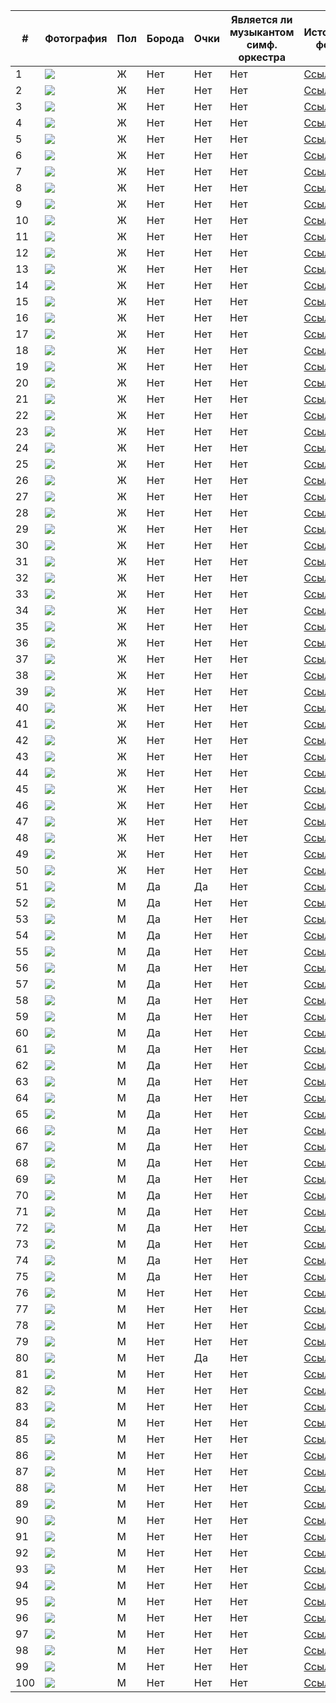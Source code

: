 | # | Фотография | Пол | Борода | Очки | Является ли музыкантом симф. оркестра | Источник фото |
|---|---|---|---|---|---|---|
| 1 |![](img1.png)  | Ж | Нет | Нет | Нет | [Ссылка](https://www.instagram.com/_marychka1_/) |
| 2 |![](img2.png)  | Ж | Нет | Нет | Нет | [Ссылка](https://www.instagram.com/mari.virabi/) |
| 3 |![](img3.png)  | Ж | Нет | Нет | Нет | [Ссылка](https://www.instagram.com/ms.runni/) |
| 4 |![](img4.png)  | Ж | Нет | Нет | Нет | [Ссылка](https://www.instagram.com/ayvazova_v/) |
| 5 |![](img5.png)  | Ж | Нет | Нет | Нет | [Ссылка](https://www.instagram.com/amina_kafarova/) |
| 6 |![](img6.png)  | Ж | Нет | Нет | Нет | [Ссылка](https://www.instagram.com/lilit_karyan/) |
| 7 |![](img7.png)  | Ж | Нет | Нет | Нет | [Ссылка](https://www.instagram.com/aniaroyan/) |
| 8 |![](img8.png)  | Ж | Нет | Нет | Нет | [Ссылка](https://www.instagram.com/rozi___mar/) |
| 9 |![](img9.png)  | Ж | Нет | Нет | Нет | [Ссылка](https://www.instagram.com/__jerena_i/) |
| 10 |![](img10.png)  | Ж | Нет | Нет | Нет | [Ссылка](https://www.instagram.com/aa.linn.aa28/) |
| 11 |![](img11.png)  | Ж | Нет | Нет | Нет | [Ссылка](https://www.instagram.com/diianaaadi/) |
| 12 |![](img12.png)  | Ж | Нет | Нет | Нет | [Ссылка](https://www.instagram.com/dianaa.off/) |
| 13 |![](img13.png)  | Ж | Нет | Нет | Нет | [Ссылка](https://www.instagram.com/sofia_m558/) |
| 14 |![](img14.png)  | Ж | Нет | Нет | Нет | [Ссылка](https://www.instagram.com/annoffi/) |
| 15 |![](img15.png)  | Ж | Нет | Нет | Нет | [Ссылка](https://www.instagram.com/senoritasaeva/) |
| 16 |![](img16.png)  | Ж | Нет | Нет | Нет | [Ссылка](https://www.instagram.com/ellina_avetisyan/) |
| 17 |![](img17.png)  | Ж | Нет | Нет | Нет | [Ссылка](https://www.instagram.com/ango_aaa/) |
| 18 |![](img18.png)  | Ж | Нет | Нет | Нет | [Ссылка](https://www.instagram.com/taatiii.1/) |
| 19 |![](img19.png)  | Ж | Нет | Нет | Нет | [Ссылка](https://www.instagram.com/nikkiseey/) |
| 20 |![](img20.png)  | Ж | Нет | Нет | Нет | [Ссылка](https://www.instagram.com/lauramalik__/) |
| 21 |![](img21.png)  | Ж | Нет | Нет | Нет | [Ссылка](https://www.instagram.com/_ninapav_/) |
| 22 |![](img22.png)  | Ж | Нет | Нет | Нет | [Ссылка](https://www.instagram.com/teerezagr/) |
| 23 |![](img23.png)  | Ж | Нет | Нет | Нет | [Ссылка](https://www.instagram.com/elnara___yummy/) |
| 24 |![](img24.png)  | Ж | Нет | Нет | Нет | [Ссылка](https://www.instagram.com/evik006/) |
| 25 |![](img25.png)  | Ж | Нет | Нет | Нет | [Ссылка](https://www.instagram.com/marikaaavvv/) |
| 26 |![](img26.png)  | Ж | Нет | Нет | Нет | [Ссылка](https://www.instagram.com/armi.chilingaryann/) |
| 27 |![](img27.png)  | Ж | Нет | Нет | Нет | [Ссылка](https://www.instagram.com/dilara/) |
| 28 |![](img28.png)  | Ж | Нет | Нет | Нет | [Ссылка](https://www.instagram.com/pinchuk_official/) |
| 29 |![](img29.png)  | Ж | Нет | Нет | Нет | [Ссылка](https://www.instagram.com/ballu.001/) |
| 30 |![](img30.png)  | Ж | Нет | Нет | Нет | [Ссылка](https://www.instagram.com/anyaischuk/) |
| 31 |![](img31.png)  | Ж | Нет | Нет | Нет | [Ссылка](https://www.instagram.com/adelveigel/) |
| 32 |![](img32.png)  | Ж | Нет | Нет | Нет | [Ссылка](https://www.instagram.com/elleonora_ars/) |
| 33 |![](img33.png)  | Ж | Нет | Нет | Нет | [Ссылка](https://www.instagram.com/jmedvedevaj/) |
| 34 |![](img34.png)  | Ж | Нет | Нет | Нет | [Ссылка](https://www.instagram.com/gal_gadot/) |
| 35 |![](img35.png)  | Ж | Нет | Нет | Нет | [Ссылка](https://www.instagram.com/handemiyy/) |
| 36 |![](img36.png)  | Ж | Нет | Нет | Нет | [Ссылка](https://www.instagram.com/rosiehw/) |
| 37 |![](img37.png)  | Ж | Нет | Нет | Нет | [Ссылка](https://www.instagram.com/melisapamuk/) |
| 38 |![](img38.png)  | Ж | Нет | Нет | Нет | [Ссылка](https://www.instagram.com/klavacoca/) |
| 39 |![](img39.png)  | Ж | Нет | Нет | Нет | [Ссылка](https://www.instagram.com/seryabkina/) |
| 40 |![](img40.png)  | Ж | Нет | Нет | Нет | [Ссылка](https://www.instagram.com/msdongan/) |
| 41 |![](img41.png)  | Ж | Нет | Нет | Нет | [Ссылка](https://www.instagram.com/asti/) |
| 42 |![](img42.png)  | Ж | Нет | Нет | Нет | [Ссылка](https://www.instagram.com/sonyaoffi/) |
| 43 |![](img43.png)  | Ж | Нет | Нет | Нет | [Ссылка](https://www.instagram.com/gagara1987/) |
| 44 |![](img44.png)  | Ж | Нет | Нет | Нет | [Ссылка](https://www.instagram.com/ptichkalika/) |
| 45 |![](img45.png)  | Ж | Нет | Нет | Нет | [Ссылка](https://www.instagram.com/lenatemnikovaofficial/) |
| 46 |![](img46.png)  | Ж | Нет | Нет | Нет | [Ссылка](https://www.instagram.com/_selyavie/) |
| 47 |![](img47.png)  | Ж | Нет | Нет | Нет | [Ссылка](https://www.instagram.com/yulianna_karaulova/) |
| 48 |![](img48.png)  | Ж | Нет | Нет | Нет | [Ссылка](https://www.instagram.com/scirenaa/) |
| 49 |![](img49.png)  | Ж | Нет | Нет | Нет | [Ссылка](https://www.instagram.com/mariya.xachatryan/) |
| 50 |![](img50.png)  | Ж | Нет | Нет | Нет | [Ссылка](https://www.instagram.com/natalieart.news/) |
| 51 |![](img51.png)  | М | Да | Да | Нет | [Ссылка](https://www.instagram.com/hammali/) |
| 52 |![](img52.png)  | М | Да | Нет | Нет | [Ссылка](https://www.instagram.com/shevgi/) |
| 53 |![](img53.png)  | М | Да | Нет | Нет | [Ссылка](https://www.instagram.com/aliev74/) |
| 54 |![](img54.png)  | М | Да | Нет | Нет | [Ссылка](https://www.instagram.com/shoxa_90/) |
| 55 |![](img55.png)  | М | Да | Нет | Нет | [Ссылка](https://www.instagram.com/iluxaakula/) |
| 56 |![](img56.png)  | М | Да | Нет | Нет | [Ссылка](https://www.instagram.com/arturgreen/) |
| 57 |![](img57.png)  | М | Да | Нет | Нет | [Ссылка](https://www.instagram.com/baxa.222_/) |
| 58 |![](img58.png)  | М | Да | Нет | Нет | [Ссылка](https://www.instagram.com/serder_/) |
| 59 |![](img59.png)  | М | Да | Нет | Нет | [Ссылка](https://www.instagram.com/amirkingkhan/) |
| 60 |![](img60.png)  | М | Да | Нет | Нет | [Ссылка](https://www.instagram.com/sapar91/) |
| 61 |![](img61.png)  | М | Да | Нет | Нет | [Ссылка](https://www.instagram.com/pozov/) |
| 62 |![](img62.png)  | М | Да | Нет | Нет | [Ссылка](https://www.instagram.com/egorkreed/) |
| 63 |![](img63.png)  | М | Да | Нет | Нет | [Ссылка](https://www.instagram.com/roman_avdal/) |
| 64 |![](img64.png)  | М | Да | Нет | Нет | [Ссылка](https://www.instagram.com/islam_makhachev/) |
| 65 |![](img65.png)  | М | Да | Нет | Нет | [Ссылка](https://www.instagram.com/jony.me/) |
| 66 |![](img66.png)  | М | Да | Нет | Нет | [Ссылка](https://www.instagram.com/wengallbi_tm/) |
| 67 |![](img67.png)  | М | Да | Нет | Нет | [Ссылка](https://www.instagram.com/jasonstatham/) |
| 68 |![](img68.png)  | М | Да | Нет | Нет | [Ссылка](https://www.instagram.com/tamaaev/) |
| 69 |![](img69.png)  | М | Да | Нет | Нет | [Ссылка](https://www.instagram.com/mikhail_litvin/) |
| 70 |![](img70.png)  | М | Да | Нет | Нет | [Ссылка](https://www.instagram.com/tambi_masaev/) |
| 71 |![](img71.png)  | М | Да | Нет | Нет | [Ссылка](https://www.instagram.com/gafur.lv/) |
| 72 |![](img72.png)  | М | Да | Нет | Нет | [Ссылка](https://www.instagram.com/ilia._.makarov/) |
| 73 |![](img73.png)  | М | Да | Нет | Нет | [Ссылка](https://www.instagram.com/akim1okan/) |
| 74 |![](img74.png)  | М | Да | Нет | Нет | [Ссылка](https://www.instagram.com/gur_am/) |
| 75 |![](img75.png)  | М | Да | Нет | Нет | [Ссылка](https://www.instagram.com/a774kk/) |
| 76 |![](img76.png)  | М | Нет | Нет | Нет | [Ссылка](https://www.instagram.com/iliaskokotos/) |
| 77 |![](img77.png)  | М | Нет | Нет | Нет | [Ссылка](https://www.instagram.com/alex_golovin17/) |
| 78 |![](img78.png)  | М | Нет | Нет | Нет | [Ссылка](https://www.instagram.com/filershov/) |
| 79 |![](img79.png)  | М | Нет | Нет | Нет | [Ссылка](https://www.instagram.com/from_jjlee/) |
| 80 |![](img80.png)  | М | Нет | Да | Нет | [Ссылка](https://www.instagram.com/kataev2024/) |
| 81 |![](img81.png)  | М | Нет | Нет | Нет | [Ссылка](https://www.instagram.com/nick_mart_/) |
| 82 |![](img82.png)  | М | Нет | Нет | Нет | [Ссылка](https://www.instagram.com/tomholland2013/) |
| 83 |![](img83.png)  | М | Нет | Нет | Нет | [Ссылка](https://www.instagram.com/gr_vernik/) |
| 84 |![](img84.png)  | М | Нет | Нет | Нет | [Ссылка](https://www.instagram.com/jackiechan/) |
| 85 |![](img85.png)  | М | Нет | Нет | Нет | [Ссылка](https://www.instagram.com/jackiechan/) |
| 86 |![](img86.png)  | М | Нет | Нет | Нет | [Ссылка](https://www.instagram.com/vgartsunov/) |
| 87 |![](img87.png)  | М | Нет | Нет | Нет | [Ссылка](https://www.instagram.com/orlov_skvz/) |
| 88 |![](img88.png)  | М | Нет | Нет | Нет | [Ссылка](https://www.instagram.com/cznburak/) |
| 89 |![](img89.png)  | М | Нет | Нет | Нет | [Ссылка](https://www.instagram.com/alan_enileev/) |
| 90 |![](img90.png)  | М | Нет | Нет | Нет | [Ссылка](https://www.instagram.com/gnat777/) |
| 91 |![](img91.png)  | М | Нет | Нет | Нет | [Ссылка](https://www.instagram.com/faskhutdin0v/) |
| 92 |![](img92.png)  | М | Нет | Нет | Нет | [Ссылка](https://www.instagram.com/kolesnichenko___sergey/) |
| 93 |![](img93.png)  | М | Нет | Нет | Нет | [Ссылка](https://www.instagram.com/markpotapov1/) |
| 94 |![](img94.png)  | М | Нет | Нет | Нет | [Ссылка](https://www.instagram.com/pirik_off/) |
| 95 |![](img95.png)  | М | Нет | Нет | Нет | [Ссылка](https://www.instagram.com/pyatygin_danya/) |
| 96 |![](img96.png)  | М | Нет | Нет | Нет | [Ссылка](https://www.instagram.com/gangsterlova/) |
| 97 |![](img97.png)  | М | Нет | Нет | Нет | [Ссылка](https://www.instagram.com/evg.verbee/) |
| 98 |![](img98.png)  | М | Нет | Нет | Нет | [Ссылка](https://www.instagram.com/sosnovsky_aa/) |
| 99 |![](img99.png)  | М | Нет | Нет | Нет | [Ссылка](https://www.instagram.com/567edvard567/) |
| 100 |![](img100.png)  | М | Нет | Нет | Нет | [Ссылка](https://www.instagram.com/maximlagashkin/) |



